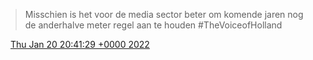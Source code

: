 > Misschien is het voor de media sector beter om komende jaren nog de anderhalve meter regel aan te houden \#TheVoiceofHolland

<img src="../../media/tweet.ico" width="12" /> [Thu Jan 20 20:41:29 +0000 2022](https://twitter.com/DromerDenker/status/1484264842152361989)